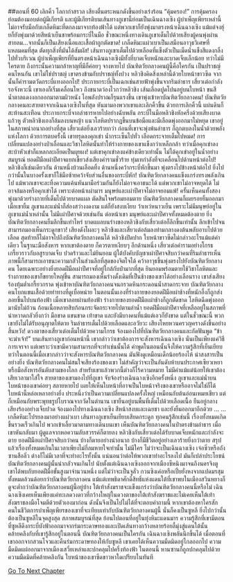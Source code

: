 ##ตอนที่ 60 เลิกคิ้ว โลกากำสรวล
เสียงตื่นตระหนกดังขึ้นอย่างเร่งร้อน “คุ้มครอง!”
การคุ้มครองย่อมต้องมอบต่อผู้มีเกียรติ และผู้มีเกียรติบนเส้นทางภูเขานี้ย่อมเป็นเฉินฉางเซิง ผู้บำเพ็ญเพียรเหล่านี้ไม่อาจรับมือกับเกล็ดหิมะที่ตกลงมาจากท้องฟ้าได้ แต่พวกเขาก็ยังพุ่งมาตรงหน้าเฉินฉางเซิง แม้แต่จงฮุ่ยก็ยังพุ่งมาด้วยสีหน้าเย็นชาพร้อมกระบี่ในมือ ชั่วขณะหนึ่งทางเดินภูเขาเต็มไปด้วยเสียงผู้คนพุ่งผ่านสายลม...จากนั้นก็เป็นเสียงเนื้อและเสื้อผ้าถูกตัดขาด!
เกล็ดหิมะแผ่วเบาเป็นเสมือนอาวุธวิเศษที่แหลมคมที่สุด ตัดทุกสิ่งที่มันได้สัมผัส!
เส้นทางภูเขาเต็มไปด้วยเลือดที่แข็งตัวเป็นเม็ดน้ำแข็งสีแดงกลิ้งไปทั่วบริเวณ
ผู้บำเพ็ญเพียรที่ยืนตรงหน้าเฉินฉางเซิงมีทั้งที่บาดเจ็บหนักและบาดเจ็บเล็กน้อย ทว่าไม่มีใครตาย ถึงกระนั้นความกล้าหาญที่มีก็ค่อยๆ จางหายไป
บัณฑิตวัยกลางคนผู้นี้คือใครกัน เป็นปราชญ์คนไหนกัน
เขาไม่ใช่ปราชญ์
เขาตรงข้ามกับปราชญ์ทั้งปวง
หลิวชิงคิดสิ่งเหล่านี้ด้วยใบหน้าขาวซีด จากนั้นก็คำรามตวัดกระบี่แทงออกไป!
ประกายกระบี่เป็นเฉกเช่นสายฟ้าพุ่งขึ้นจากริมลำธาร
เสี่ยวเต๋อกำลังรอจังหวะนี้ เขาเองก็เริ่มเคลื่อนไหว ถึงขนาดว่องไวกว่าหลิวชิง
เส้นเลือดปูดโปนอยู่บนใบหน้า ขนสีน้ำตาลแดงงอกออกมาตามผิวหนัง ไอพลังปราณก็รุนแรงขึ้น เขาพุ่งเข้าหาบัณฑิตวัยกลางคน!
บัณฑิตวัยกลางคนละสายตาจากเฉินฉางเซิงในที่สุด หันมามองพวกเขาและเลิกคิ้วขึ้น
ด้วยการเลิกคิ้วนี้ แผ่นดินก็สะท้านสะเทือน
ประกายกระบี่จากลำธารหายไปอย่างฉับพลัน กระบี่ในมือหลิวชิงหักครึ่งด้วยเสียงบาดแก้วหู
ตัวหลิวชิงเองก็ล้มลงบนหญ้า แนวโลหิตปรากฏขึ้นบนข้อมือและมีเลือดพุ่งออกมาไม่หยุด เขาอยู่ในสภาพน่าอนาถอย่างที่สุด
เสี่ยวเต๋อยิ่งเลวร้ายกว่า ก่อนที่เขาจะพุ่งพ้นลำธาร ก็ถูกตบลงในน้ำด้วยพลังแห่งโลกา
ด้วยการตบครั้งนี้ เขาทรุดลงคุกเข่า น้ำกระเซ็นไปทั่ว เลือดกระจายเต็มไปหมด!
การเปลี่ยนแปลงอย่างป่าเถื่อนและวิชาโลหิตนั้นทำให้ร่างกายของเขาแข็งกว่าเหล็กกล้า ทว่าเมื่อคุกเข่าลง สะบ้าหัวเข่าก็แหลกละเอียดเป็นผุยผง!
แต่เขาคุกเข่าลงแค่ข้างเดียวเท่านั้น ไม่ได้คุกเข่าอยู่ในน้ำอย่างสมบูรณ์ ยอดฝีมือเผ่าปีศาจแยกเขี้ยวส่งเสียงคำรามชั่วร้าย ทุ่มเทกำลังที่จะเคลื่อนไปด้านหน้าต่อไป!
หลิวชิงก็เช่นเดียวกัน ด้านหนึ่งบ้วนเลือดทิ้ง ด้านหนึ่งคว้ากระบี่หักขึ้นมา พุ่งตรงไปข้างหน้าต่อไป ยิ่งไปกว่านั้นในบางครั้งเขาก็ใช้มือซ้ายคว้าจับส่วนอื่นของกระบี่หัก!
บัณฑิตวัยกลางคนแข็งแกร่งทรงพลังเกินไป แม้พวกเขาจะละทิ้งความแค้นหันมามือร่วมกันก็ยังไม่อาจเอาชนะได้
แต่พวกเขาไม่อาจหยุดได้ ไม่อาจล้มลงหรือคุกเข่าได้
เพราะต่อหน้าเผ่ามาร มนุษย์และเผ่าปีศาจไม่อาจยอมแพ้!
ครั้นเห็นคนทั้งสองพุ่งมาด้วยร่างกายที่เต็มไปด้วยบาดแผล ตัดสินใจพร้อมยอมตาย บัณฑิตวัยกลางคนก็เผยรอยยิ้มออกมา
เมื่อเขายิ้ม ภูเขาและแม่น้ำก็ส่องสว่างงดงาม แต่ก็ยังสงบเงียบ ว้าเหว่หนาวเย็น เพราะไม่มีมนุษย์อยู่ในภูเขาแม่น้ำเหล่านั้น ไม่มีเผ่าปีศาจด้วยเช่นกัน
ต่อหน้าเขา มนุษย์และเผ่าปีศาจทั้งหมดต้องตาย
ยิ่งบัณฑิตวัยกลางคนยิ้มลึกขึ้นเท่าไหร่ บาดแผลบนร่างของหลิวชิงกับเสี่ยวเต๋อก็ลึกขึ้นเท่านั้น ลึกเข้าไปจนสามารถมองเห็นกระดูกขาว!
เสียงดังโผละๆ หลิวชิงและเสี่ยวเต๋อล้มลงท่ามกลางดงต้นพลับอาบไปด้วยเลือด สุดท้ายก็ไม่อาจไปถึงบัณฑิตวัยกลางคนได้
หลิวชิงปิดปาก ใบหน้าขาวซีดไม่กล่าวอะไรแม้แต่คำเดียว ในฐานะมือสังหาร หากเขาต้องตาย ก็ควรตายเงียบๆ
อีกด้านหนึ่ง เสี่ยวเต๋อคำรามอย่างโกรธเกรี้ยวราวกับอสูรบาดเจ็บ ปวดร้าวและไม่ยินยอม
ผู้ใต้บังคับบัญชาเผ่าปีศาจสิบกว่าคนที่ริมลำธารเห็นภาพนี้ก็สามารถเอาชนะความกลัวในส่วนลึกที่สุดของจิตใจได้ คว้าอาวุธขึ้นพุ่งตรงไปยังบัณฑิตวัยกลางคน
โดยเฉพาะอย่างยิ่งยอดฝีมือเผ่าปีศาจที่อยู่ใกล้กับป่ามากที่สุด ยินยอมพร้อมตายใช้วิชาโลหิตและร่างกายของเขาก็ขยายใหญ่ขึ้น สามารถมองเห็นร่างดั้งเดิมที่เป็นช้างของเขาได้อย่างเลือนราง เขาส่งเสียงร้องทุ้มต่ำเกรี้ยวกราด พุ่งเข้าหาบัณฑิตวัยกลางคนจนกรวดหินกระดอนน้ำสาดกระจาย
บัณฑิตวัยกลางคนโบกแขนเสื้อด้วยท่าทางที่ดูเบื่อหน่าย
ในตอนนั้นเองที่ร่างกายของยอดฝีมือเผ่าช้างที่หนักอึ้งก็ถูกส่งลอยขึ้นไปบนท้องฟ้า
เมื่อเขาลอยผ่านท้องฟ้า ร่างกายของยอดฝีมือเผ่าช้างก็ถูกตัดขาด โลหิตฉีดพุ่งออกมานับไม่ถ้วน ก้อนเนื้อหลายสิบก้อนกระจัดกระจายไปตามลำน้ำ
ยอดฝีมือเผ่าปีศาจที่เหลืออยู่ในสภาพที่น่าหวาดกลัวยิ่งกว่า มือขาด แขนขาด เท้าขาด และยังมีบางคนที่แม้แต่เอวก็ยังขาด แต่ในชั่วขณะนี้ พวกเขายังไม่ได้รับอนุญาตให้ตาย
ริมลำธารเต็มไปด้วยเลือดและอวัยวะ เสียงโหยหวนครวญครางดังขึ้นอย่างสิ้นหวัง!
ดวงตาของเสี่ยวเต๋อเต็มไปด้วยความโกรธ จ้องมองไปที่บัณฑิตวัยกลางคนและกัดฟันพูด “ข้าจะฆ่าเจ้า!”
บนเส้นทางภูเขาก่อนหน้านี้ เขากล่าวว่าเขาต้องการจะสังหารเฉินฉางเซิง นั่นเป็นเพียงแค่วิธีการเจรจา แต่เพราะว่าเขามีความสามารถที่จะทำเช่นนั้นได้ คำพูดในตอนนั้นจึงให้ความรู้สึกที่เย็นเยียบ
ทว่าในตอนนี้เมื่อเขากล่าวว่าจะสังหารบัณฑิตวัยกลางคน มันฟังดูเหมือนเด็กน้อยร้องไห้ น่าสงสารเป็นอย่างยิ่ง
บัณฑิตวัยกลางคนไม่สนใจเสียงร้องของเขา
ไม่สำคัญว่าจะเป็นอันดับห้าบนประกาศเซียวเหยาหรือมือสังหารอันดับสามของโลก สำหรับเขาแล้วพวกนี้ต่างก็ไร้ความหมาย ไม่มีค่าแม้แต่น้อยให้เขาต้องเสียเวลามาใส่ใจ
สายตาของเขามองไปที่ภูเขา จับจ้องร่างเฉินฉางเซิงอีกครั้งหนึ่ง
ภูเขาและแม่น้ำบนใบหน้าของเขาค่อยๆ สลายหายไป เผยให้เห็นใบหน้าที่อาจเป็นใบหน้าจริงของเขาหรืออาจไม่ใช่ก็ได้
ใบหน้านี้หล่อเหลาอย่างยิ่ง ประหนึ่งว่าเป็นความเปลี่ยนแปลงครั้งใหญ่ เหมือนกับต้นอ่อนเหมยเขียว แต่ก็เหมือนกับพระพุทธรูปโบราณจากวัดในตำนาน
เขายืนอยู่บนพื้นที่เต็มไปด้วยเลือดเนื้อ ยืนอยู่กลางเสียงร้องอย่างเจ็บปวด จ้องมองไปทางเฉินฉางเซิง สีหน้าสงบและเฉยชา และยังยิ้มออกมาอีกด้วย
...
...
เกล็ดหิมะโปรยลงมาอย่างแผ่วเบา เส้นทางภูเขาเย็นเยียบเสียดกระดูก
ทุกคนรู้สึกเช่นนี้
เรื่องทั้งหมดเกิดขึ้นรวดเร็วเกินไป พวกเข้าเลี้ยวมาตามทางเดินบนเขา เห็นบัณฑิตวัยกลางคนในป่าตรงข้ามลำธาร เมื่อเขาหันกลับมา ผู้ดูแลจากหอความลับสวรรค์ก็ตายลง หลิวชิงกับเสี่ยวเต๋อได้รับบาดเจ็บหนักและกำลังจะตาย ยอดฝีมือเผ่าปีศาจสิบกว่าคน บ้างก็ตายอย่างน่าอนาถ บ้างก็มีชีวิตอยู่อย่างเลวร้ายยิ่งกว่าตาย สรุปแล้วเรื่องทั้งหมดเกินในเวลาเพียงไม่กี่ลมหายใจเท่านั้น
ไม่มีใคร ไม่ว่าจะเป็นเฉินฉางเซิง เจ๋อซิ่วหรือถังซานสือลิ่ว ต่างก็ไม่มีเวลาที่จะทำอะไรทั้งนั้น แน่นอนว่าต่อให้พวกเขาทำอะไรลงไป มันก็เปล่าประโยชน์
บัณฑิตวัยกลางคนผู้นั้นน่ากลัวจนเกินไป
นับตั้งแต่เฉินฉางเซิงออกจากเมืองซีหนิงมาจนถึงนครจิงตู เขาได้พบกับยอดฝีมือขั้นสูงมาจำนวนหนึ่ง แต่ไม่ว่าจะเป็นจูลั่ว กวนซิงเค่อหรือเปี๋ยยั่งหงจากแปดมรสุม ทั้งหมดล้วนด้อยกว่าบัณฑิตวัยกลางคน แม้แต่เทพธิดาศักดิ์สิทธิ์แห่งแดนใต้ที่เขาพบในเมืองสวินหยางก็ดูจะต่ำกว่าบัณฑิตวัยกลางคนผู้นี้อยู่บ้าง
ใต้เท้าสังฆราชจะแข็งแกร่งว่าบัณฑิตวัยกลางคนนี้หรือไม่
เฉินฉางเซิงเคยเห็นเพียงแค่ทะเลดวงดาวที่กว้างใหญ่ในดวงตาของใต้เท้าสังฆราชและไม่เคยเห็นใต้เท้าสังฆราชลงมือโจมตีด้วยตัวเองมาก่อน ดังนั้นจึงเป็นไปไม่ได้ที่จะตอบคำถามนี้
หากเขาต้องหาใครสักคนในชีวิตการบำเพ็ญเพียรของเขาที่จะเทียบเท่ากับบัณฑิตวัยกลางคนผู้นี้ นั่นก็คงเป็นซูหลี
ยิ่งไปกว่านั้น ต้องเป็นซูหลีในจุดสูงสุด สภาพสมบูรณ์ที่สุด
ย้อนไปตอนที่อยู่ในทุ่งหิมะแดนมาร ความรู้สึกที่เขามีตอนที่ซูหลีดึงกระบี่บังฟ้าออกมาจากร่มกระดาษทองและเปิดเส้นทางกว้างหลายร้อยลี้มุ่งสู่แดนใต้นั้นคล้ายคลึงกับที่เขารู้สึกอยู่ในตอนนี้
บัณฑิตวัยกลางคนเป็นใครกัน
เฉินฉางเซิงพลันนึกขึ้นได้ เมื่อตอนที่เขาออกจากสวนโจวและคืนร่มกระดาษทองให้กับซูหลี เขาเคยได้เห็นความมืดมิดอยู่ไกลออกไป
ความมืดมิดแผ่ออกมาจากเมืองเสวี่ยเหล่าและปกคลุมไปครึ่งท้องฟ้า
ในตอนนี้ หานซานก็ถูกปกคลุมไปด้วยความมืดมิดที่คล้ายคลึงกัน
ใบหน้าของเขาซีดขาวหาใดเปรียบในทันที


[Go To Next Chapter]( ./570.md)
